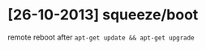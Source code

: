 [26-10-2013] squeeze/boot
=========================
 remote reboot after `apt-get update && apt-get upgrade`

